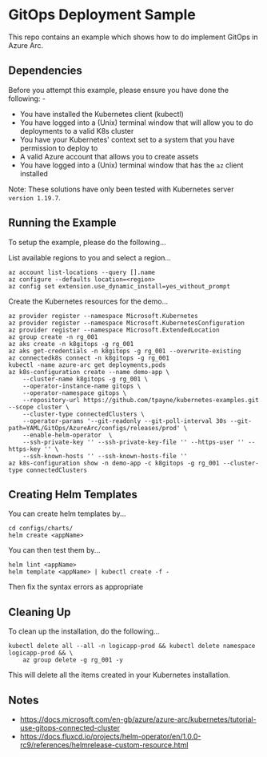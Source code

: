 GitOps Deployment Sample
========================

This repo contains an example which shows how to do implement GitOps in Azure Arc.

Dependencies
------------
Before you attempt this example, please ensure you have done the following: -
- You have installed the Kubernetes client (kubectl)
- You have logged into a (Unix) terminal window that will allow you to do deployments to a valid K8s cluster
- You have your Kubernetes' context set to a system that you have permission to deploy to
- A valid Azure account that allows you to create assets
- You have logged into a (Unix) terminal window that has the `az` client installed

Note: These solutions have only been tested with Kubernetes server `version 1.19.7`.

Running the Example
-------------------
To setup the example, please do the following...

List available regions to you and select a region...

    az account list-locations --query [].name
    az configure --defaults location=<region>
    az config set extension.use_dynamic_install=yes_without_prompt

Create the Kubernetes resources for the demo...

    az provider register --namespace Microsoft.Kubernetes
    az provider register --namespace Microsoft.KubernetesConfiguration
    az provider register --namespace Microsoft.ExtendedLocation
    az group create -n rg_001
    az aks create -n k8gitops -g rg_001
    az aks get-credentials -n k8gitops -g rg_001 --overwrite-existing
    az connectedk8s connect -n k8gitops -g rg_001
    kubectl -name azure-arc get deployments,pods
    az k8s-configuration create --name demo-app \
        --cluster-name k8gitops -g rg_001 \
        --operator-instance-name gitops \
        --operator-namespace gitops \
        --repository-url https://github.com/tpayne/kubernetes-examples.git --scope cluster \
        --cluster-type connectedClusters \
        --operator-params '--git-readonly --git-poll-interval 30s --git-path=YAML/GitOps/AzureArc/configs/releases/prod' \
        --enable-helm-operator  \
        --ssh-private-key '' --ssh-private-key-file '' --https-user '' --https-key '' \
        --ssh-known-hosts '' --ssh-known-hosts-file ''
    az k8s-configuration show -n demo-app -c k8gitops -g rg_001 --cluster-type connectedClusters

Creating Helm Templates
-----------------------
You can create helm templates by...

    cd configs/charts/
    helm create <appName>

You can then test them by...

    helm lint <appName>
    helm template <appName> | kubectl create -f -

Then fix the syntax errors as appropriate

Cleaning Up
-----------
To clean up the installation, do the following...

    kubectl delete all --all -n logicapp-prod && kubectl delete namespace logicapp-prod && \
        az group delete -g rg_001 -y

This will delete all the items created in your Kubernetes installation.

Notes
-----
- https://docs.microsoft.com/en-gb/azure/azure-arc/kubernetes/tutorial-use-gitops-connected-cluster
- https://docs.fluxcd.io/projects/helm-operator/en/1.0.0-rc9/references/helmrelease-custom-resource.html
